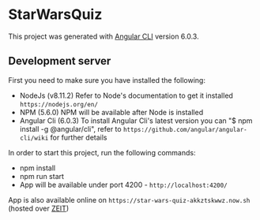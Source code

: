 # StarWarsQuiz

This project was generated with [Angular CLI](https://github.com/angular/angular-cli) version 6.0.3.

## Development server

First you need to make sure you have installed the following:
- NodeJs (v8.11.2)
  Refer to Node's documentation to get it installed `https://nodejs.org/en/`
- NPM (5.6.0)
  NPM will be available after Node is installed
- Angular Cli (6.0.3)
  To install Angular Cli's latest version you can "$ npm install -g @angular/cli", refer to `https://github.com/angular/angular-cli/wiki` for further details

In order to start this project, run the following commands:

- npm install
- npm run start
- App will be available under port 4200 - `http://localhost:4200/`


App is also available online on `https://star-wars-quiz-akkztskwwz.now.sh` (hosted over [ZEIT](https://zeit.co/dashboard))